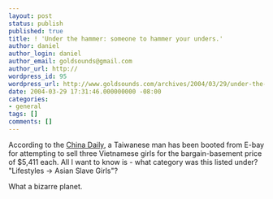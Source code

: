 ```yaml
---
layout: post
status: publish
published: true
title: ! 'Under the hammer: someone to hammer your unders.'
author: daniel
author_login: daniel
author_email: goldsounds@gmail.com
author_url: http://
wordpress_id: 95
wordpress_url: http://www.goldsounds.com/archives/2004/03/29/under-the-hammer-someone-to-hammer-your-unders/
date: 2004-03-29 17:31:46.000000000 -08:00
categories:
- general
tags: []
comments: []
---
```

According to the <a href="http://www1.chinadaily.com.cn/english/doc/2004-03/13/content_314510.htm">China Daily</a>, a Taiwanese man has been booted from E-bay for attempting to sell three Vietnamese girls for the bargain-basement price of $5,411 each. All I want to know is - what category was this listed under? "Lifestyles -> Asian Slave Girls"?

What a bizarre planet.
